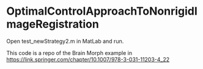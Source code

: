 # OptimalControlApproachToNonrigidImageRegistration

Open test_newStrategy2.m in MatLab and run.

This code is a repo of the Brain Morph example in https://link.springer.com/chapter/10.1007/978-3-031-11203-4_22
